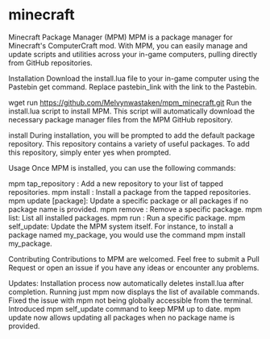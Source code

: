 # minecraft
Minecraft Package Manager (MPM)
MPM is a package manager for Minecraft's ComputerCraft mod. With MPM, you can easily manage and update scripts and utilities across your in-game computers, pulling directly from GitHub repositories.

Installation
Download the install.lua file to your in-game computer using the Pastebin get command. Replace pastebin_link with the link to the Pastebin.

wget run https://github.com/Melvynwastaken/mpm_minecraft.git
Run the install.lua script to install MPM. This script will automatically download the necessary package manager files from the MPM GitHub repository.

install
During installation, you will be prompted to add the default package repository. This repository contains a variety of useful packages. To add this repository, simply enter yes when prompted.

Usage
Once MPM is installed, you can use the following commands:

mpm tap_repository <repository url>: Add a new repository to your list of tapped repositories.
mpm install <package>: Install a package from the tapped repositories.
mpm update [package]: Update a specific package or all packages if no package name is provided.
mpm remove <package>: Remove a specific package.
mpm list: List all installed packages.
mpm run <package>: Run a specific package.
mpm self_update: Update the MPM system itself.
For instance, to install a package named my_package, you would use the command mpm install my_package.

Contributing
Contributions to MPM are welcomed. Feel free to submit a Pull Request or open an issue if you have any ideas or encounter any problems.

Updates:
Installation process now automatically deletes install.lua after completion.
Running just mpm now displays the list of available commands.
Fixed the issue with mpm not being globally accessible from the terminal.
Introduced mpm self_update command to keep MPM up to date.
mpm update now allows updating all packages when no package name is provided.
